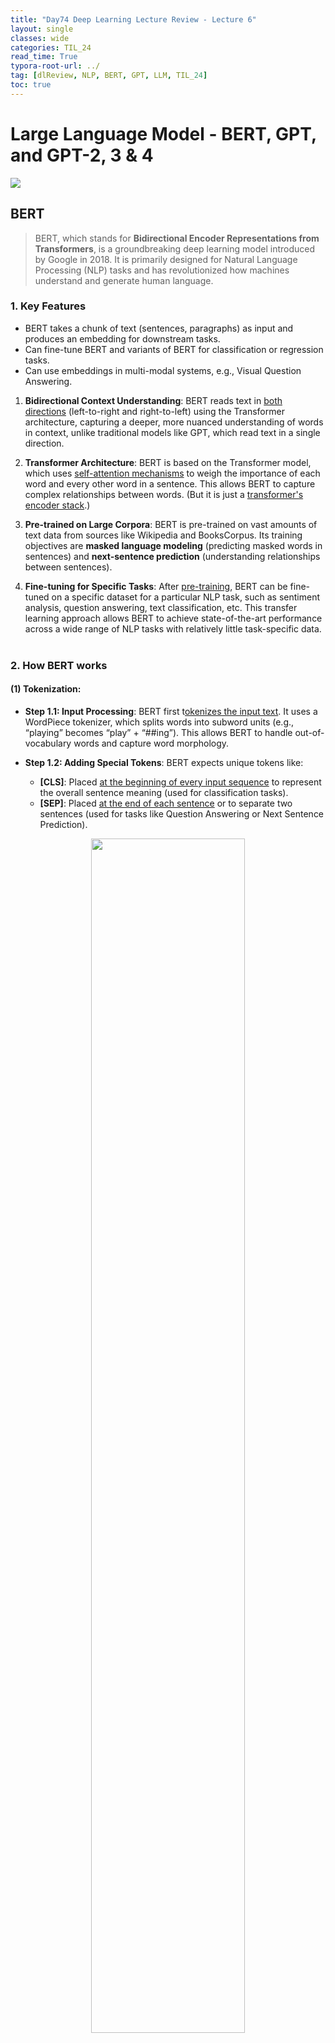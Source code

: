 ```yaml
---
title: "Day74 Deep Learning Lecture Review - Lecture 6"
layout: single
classes: wide
categories: TIL_24
read_time: True
typora-root-url: ../
tag: [dlReview, NLP, BERT, GPT, LLM, TIL_24]
toc: true 
---
```


# Large Language Model - BERT, GPT, and GPT-2, 3 & 4

<img src="/blog/images/2024-09-12-TIL24_Day74_DL/52666564-7D43-4606-97B3-3888A7DBC0C6_1_105_c.jpeg">



## BERT

> BERT, which stands for **Bidirectional Encoder Representations from Transformers**, is a groundbreaking deep learning model introduced by Google in 2018. It is primarily designed for Natural Language Processing (NLP) tasks and has revolutionized how machines understand and generate human language.





### 1. Key Features

- BERT takes a chunk of text (sentences, paragraphs) as input and produces an embedding for downstream tasks.
- Can fine-tune BERT and variants of BERT for classification or regression tasks.
- Can use embeddings in multi-modal systems, e.g., Visual Question Answering.

1. **Bidirectional Context Understanding**: BERT reads text in <u>both directions</u> (left-to-right and right-to-left) using the Transformer architecture, capturing a deeper, more nuanced understanding of words in context, unlike traditional models like GPT, which read text in a single direction.

2. **Transformer Architecture**: BERT is based on the Transformer model, which uses <u>self-attention mechanisms</u> to weigh the importance of each word and every other word in a sentence. This allows BERT to capture complex relationships between words. (But it is just a <u>transformer's encoder stack</u>.)

3. **Pre-trained on Large Corpora**: BERT is pre-trained on vast amounts of text data from sources like Wikipedia and BooksCorpus. Its training objectives are **masked language modeling** (predicting masked words in sentences) and **next-sentence prediction** (understanding relationships between sentences).

4. **Fine-tuning for Specific Tasks**: After <u>pre-training</u>, BERT can be fine-tuned on a specific dataset for a particular NLP task, such as sentiment analysis, question answering, text classification, etc. This transfer learning approach allows BERT to achieve state-of-the-art performance across a wide range of NLP tasks with relatively little task-specific data.<br><br>



### 2. How BERT works

#### **(1) Tokenization**:

- **Step 1.1: Input Processing**: BERT first t<u>okenizes the input text</u>. It uses a WordPiece tokenizer, which splits words into subword units (e.g., “playing” becomes “play” + “##ing”). This allows BERT to handle out-of-vocabulary words and capture word morphology.

- **Step 1.2: Adding Special Tokens**: BERT expects unique tokens like:

  - **[CLS]**: Placed <u>at the beginning of every input sequence</u> to represent the overall sentence meaning (used for classification tasks).
  - **[SEP]**: Placed <u>at the end of each sentence</u> or to separate two sentences (used for tasks like Question Answering or Next Sentence Prediction).

  

<center>
  <img src="/blog/images/2024-09-12-TIL24_Day74_DL/image-20241007201810921.png" width="70%"><br><br>
  <font size="3pt"><i>Source: Lecture 6 - Large Language Models, E2E Deep Learning, Fall 2024, Professor C. Kanan, University of Rochester.</i></font><br>
</center>



<br>

- **Step 1.3**: Token IDs and Input Embeddings

  : The tokenized text is converted into token IDs (numerical representation) that BERT understands. Each token is represented by:

  - **Token Embeddings**: Dense vector representations of words.
  - **Segment Embeddings**: Distinguish between different sentences.
  - **Position Embeddings**: Add positional information about the token’s location in the sequence.

<br>

**2. Pre-training (Masked Language Model and Next Sentence Prediction)**:

BERT is initially trained on large datasets using two tasks:

- **Step 2.1: Masked Language Modeling MLM)**:
  BERT randomly masks some percentage (<u>typically 15%</u>) of the tokens in the input sequence.
  - The task is to <u>predict the masked words based on the context of the other words in the sentence.</u>
  - <u>This teaches BERT to understand bidirectional context, unlike traditional left-to-right language models.</u> <br>

- **Step 2.2: Next Sentence Prediction (NSP)**
  - BERT is trained to predict whether two sentences are consecutive or not.
  - For each pair of sentences, 50% of the time, the second sentence is the actual following sentence, and 50% of the time, it is a random sentence from the corpus.
  - This task helps BERT understand relationships between sentences, which is helpful for tasks like Question Answering and Natural Language Inference.

<br><br>

### 3. BERT for Other Modalities

- Masked pre-training of transformer encoders is widely used for self-supervised learning for non-language tasks.
- These are called Masked Autoencoders (MAE).
- People have used them for training Vision Transformers (ViT) and CNNs (ConvNextV2).
- They have also been used for audio data to learn good features without labels.
- For vision, they are far from the state-of-the-art, where the best approach is DinoV2.
- However, unlike most self-supervised methods for vision, MAE-based methods do not require augmentations, enabling them to be used with other modalities.

<br><br>



## Generative Pre-trained Transformer: GPT

> GPT (Generative Pre-trained Transformer) is a series of large language models developed by **OpenAI** that have made significant advances in Natural Language Processing (NLP) and understanding. GPT models are designed to generate human-like text based on the input they receive, and their architecture has been instrumental in the progress of machine learning, especially in language generation tasks.



### 1. Key Features

- The original OpenAI transformer is <u>just a decoder stack</u> trained on language modeling (self-supervised).
  - Process input left to right.
  - Train in a self-supervised way to predict the next token given previous tokens.
  - This is known as **autoregressive training.**
- **Casual Masking** enables parallelization.
  - It limits the information in the self-attention head so that each one only has information for previous tokens.
  - This enables parallelization during training, so one forward and backward pass for all the text in the context window.

<center>
  <img src="/blog/images/2024-09-12-TIL24_Day74_DL/image-20241007204620308.png" width="70%"><br><br>
  <font size="3pt"><i>Source: Lecture 6 - Large Language Models, E2E Deep Learning, Fall 2024, Professor C. Kanan, University of Rochester.</i></font><br>
</center>



### 2. How GPT Works:

GPT models are built using the **Transformer decoder** architecture. This model processes the input sequence <u>token by token</u>, predicting the next token based on the sequence it has seen so far.



1. **Tokenization**:
   - The input text is <u>tokenized into smaller units</u> (either subwords, words, or characters) and converted into numerical representations.
2. **Input Representation**:
   - Each token is converted into an embedding, a dense vector that captures its meaning. Position <u>embeddings are also added to account for the token's position</u> in the sequence (since Transformers have no inherent understanding of order).
3. **Self-Attention Mechanism**:
   - GPT uses the **self-attention mechanism**, where each word in the sequence attends to every other word to decide which parts of the input sequence are most important for generating the next word. Unlike BERT, which uses bidirectional attention, <u>GPT only attends to already generated tokens (left-to-right).</u>
4. **Transformer Decoder Layers**:
   - The self-attention heads are passed through multiple Transformer decoder layers, which learn complex relationships between words and their contexts. Each layer refines the attention weights, giving the model a more nuanced understanding of how tokens relate to each other.
5. **Prediction**:
   - After processing the input through these layers, <u>GPT predicts the following word (token) in the sequence.</u> This prediction process continues, generating word after word until the model outputs a complete sentence or paragraph.

<br>

#### Side Note: BERT vs. GPT

|                             BERT                             |                             GPT                              |
| :----------------------------------------------------------: | :----------------------------------------------------------: |
|                   Transformer **Encoder**                    |                   Transformer **Decoder**                    |
|                        Bidirectional                         |                Unidirectional (Left to Right)                |
| Provides embeddings for downstream supervised tasks on sentences/paragraphs | Generative by default / Can provide embeddings downstream tasks |
|     Trained with masking<br />- **Masked auto-encoder**      | Trained in <b>Autoregressive</b> manner<br />- Predict the next token *given previous tokens* |

<br><br>

## GPT-2, 3 and 4

- Open AI's GPT-2 is just a giant transformer.
- GPT-2 predicts the next word in a sample of 40GB of internet text.
- GPT-3 has the same architecture as GPT-2. But bigger..
  - 175B parameters in GPT-3 compared to 1.5B parameters in GPT-2



- Training GPT-3
  - Using the lowest-cost cloud provider in Spring 2020 would cost $4.6M to train!
    - They trained 4,789 variants of the model.
    - When powered with electricity from fossil fuels, the carbon footprint is 78,000 pounds of CO2 emissions, equivalent to what the average American produces in two years.



- InstructGPT: Reinforcement Learning <u>with Human Feedback</u> (RLHF)

  <center>
    <img src="/blog/images/2024-09-12-TIL24_Day74_DL/image-20241008115202028.png" width="70%"><br><br>
    <font size="3pt"><i>Source: Lecture 6 - Large Language Models, E2E Deep Learning, Fall 2024, Professor C. Kanan, University of Rochester.</i></font><br>
  </center>



- For instruction fine-tuning, we need to gather a massive number of examples to do this effectively.
- An alternative approach is reinforcement learning from human feedback, where we create a model to judge the LLM during fine-tuning.





<br><br>













